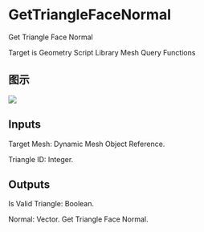 # GetTriangleFaceNormal

Get Triangle Face Normal

Target is Geometry Script Library Mesh Query Functions

## 图示

![]($-20221218-19120563.png)

## Inputs

Target Mesh: Dynamic Mesh Object Reference.

Triangle ID: Integer.  

## Outputs

Is Valid Triangle: Boolean.

Normal: Vector. Get Triangle Face Normal.


